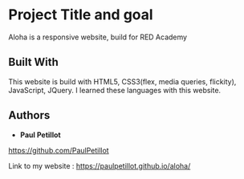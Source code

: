 # Project Title and goal

Aloha is a responsive website, build for RED Academy


## Built With

This website is build with HTML5, CSS3(flex, media queries, flickity), JavaScript, JQuery. I learned these languages with this website.

## Authors

* **Paul Petillot**

https://github.com/PaulPetillot


Link to my website : https://paulpetillot.github.io/aloha/



